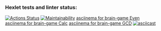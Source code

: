 ### Hexlet tests and linter status:
[![Actions Status](https://github.com/marininiurii/frontend-project-44/workflows/hexlet-check/badge.svg)](https://github.com/marininiurii/frontend-project-44/actions)
[![Maintainability](https://api.codeclimate.com/v1/badges/d8201c52f97274ed9f66/maintainability)](https://codeclimate.com/github/marininiurii/frontend-project-44/maintainability)
[asciinema for brain-game Even](https://asciinema.org/a/c4827fWgu8pTAFXfusPiES1zF) 
[asciinema for brain-game Calc](https://asciinema.org/a/st81vPoQnZmvkLPl10uDtTiwu)
[asciinema for brain-game GCD](https://asciinema.org/a/OYRgulmZbzShRcIJ7dwMgHL1Q)
[![asciicast](https://asciinema.org/a/c4827fWgu8pTAFXfusPiES1zF.svg)](https://asciinema.org/a/c4827fWgu8pTAFXfusPiES1zF)

